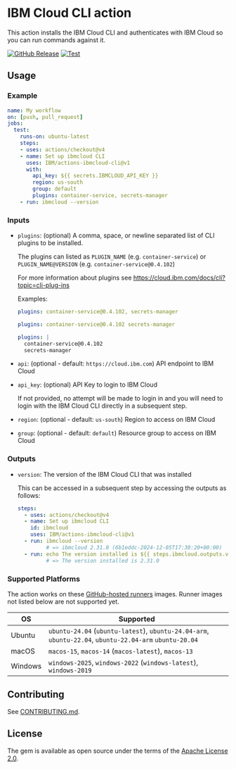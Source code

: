 # IBM Cloud CLI action

This action installs the IBM Cloud CLI and authenticates with IBM Cloud so you can run commands against it.

[![GitHub Release](https://img.shields.io/github/v/release/IBM/actions-ibmcloud-cli)](https://github.com/IBM/actions-ibmcloud-cli/releases)
[![Test](https://github.com/IBM/actions-ibmcloud-cli/actions/workflows/test.yml/badge.svg?branch=master)](https://github.com/IBM/actions-ibmcloud-cli/actions/workflows/test.yml?query=branch%3Amaster)

## Usage

### Example

```yaml
name: My workflow
on: [push, pull_request]
jobs:
  test:
    runs-on: ubuntu-latest
    steps:
    - uses: actions/checkout@v4
    - name: Set up ibmcloud CLI
      uses: IBM/actions-ibmcloud-cli@v1
      with:
        api_key: ${{ secrets.IBMCLOUD_API_KEY }}
        region: us-south
        group: default
        plugins: container-service, secrets-manager
    - run: ibmcloud --version
```

### Inputs

- `plugins`: (optional) A comma, space, or newline separated list of CLI plugins to be installed.

  The plugins can listed as `PLUGIN_NAME` (e.g. `container-service`) or `PLUGIN_NAME@VERSION` (e.g. `container-service@0.4.102`)

  For more information about plugins see https://cloud.ibm.com/docs/cli?topic=cli-plug-ins

  Examples:

  ```yaml
  plugins: container-service@0.4.102, secrets-manager
  ```
  ```yaml
  plugins: container-service@0.4.102 secrets-manager
  ```
  ```yaml
  plugins: |
    container-service@0.4.102
    secrets-manager
  ```

- `api`: (optional - default: `https://cloud.ibm.com`) API endpoint to IBM Cloud

- `api_key`: (optional) API Key to login to IBM Cloud

  If not provided, no attempt will be made to login in and you will need to login with the IBM Cloud CLI directly in a subsequent step.

- `region`: (optional - default: `us-south`) Region to access on IBM Cloud

- `group`: (optional - default: `default`) Resource group to access on IBM Cloud

### Outputs

- `version`: The version of the IBM Cloud CLI that was installed

  This can be accessed in a subsequent step by accessing the outputs as follows:

  ```yaml
  steps:
    - uses: actions/checkout@v4
    - name: Set up ibmcloud CLI
      id: ibmcloud
      uses: IBM/actions-ibmcloud-cli@v1
    - run: ibmcloud --version
           # => ibmcloud 2.31.0 (6b1eddc-2024-12-05T17:30:20+00:00)
    - run: echo The version installed is ${{ steps.ibmcloud.outputs.version }}
           # => The version installed is 2.31.0
  ```

### Supported Platforms

The action works on these [GitHub-hosted runners](https://docs.github.com/en/actions/using-github-hosted-runners/about-github-hosted-runners/about-github-hosted-runners#supported-runners-and-hardware-resources) images. Runner images not listed below are not supported yet.

| OS      | Supported        |
| ------- | ---------------- |
| Ubuntu  | `ubuntu-24.04` (`ubuntu-latest`), `ubuntu-24.04-arm`, `ubuntu-22.04`, `ubuntu-22.04-arm` `ubuntu-20.04` |
| macOS   | `macos-15`, `macos-14` (`macos-latest`), `macos-13` |
| Windows | `windows-2025`, `windows-2022` (`windows-latest`), `windows-2019` |

## Contributing

See [CONTRIBUTING.md](./CONTRIBUTING.md).

## License

The gem is available as open source under the terms of the [Apache License 2.0](http://www.apache.org/licenses/LICENSE-2.0).
